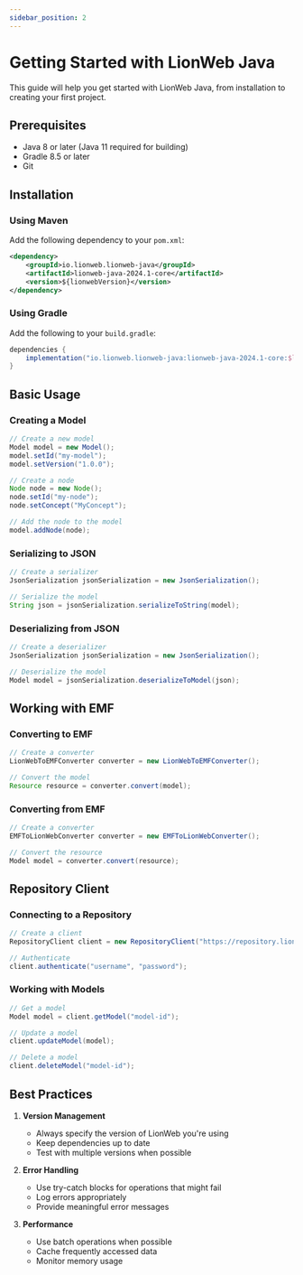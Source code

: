```yaml
---
sidebar_position: 2
---
```


# Getting Started with LionWeb Java

This guide will help you get started with LionWeb Java, from installation to creating your first project.

## Prerequisites

- Java 8 or later (Java 11 required for building)
- Gradle 8.5 or later
- Git

## Installation

### Using Maven

Add the following dependency to your `pom.xml`:

```xml
<dependency>
    <groupId>io.lionweb.lionweb-java</groupId>
    <artifactId>lionweb-java-2024.1-core</artifactId>
    <version>${lionwebVersion}</version>
</dependency>
```

### Using Gradle

Add the following to your `build.gradle`:

```groovy
dependencies {
    implementation("io.lionweb.lionweb-java:lionweb-java-2024.1-core:$lionwebVersion")
}
```

## Basic Usage

### Creating a Model

```java
// Create a new model
Model model = new Model();
model.setId("my-model");
model.setVersion("1.0.0");

// Create a node
Node node = new Node();
node.setId("my-node");
node.setConcept("MyConcept");

// Add the node to the model
model.addNode(node);
```

### Serializing to JSON

```java
// Create a serializer
JsonSerialization jsonSerialization = new JsonSerialization();

// Serialize the model
String json = jsonSerialization.serializeToString(model);
```

### Deserializing from JSON

```java
// Create a deserializer
JsonSerialization jsonSerialization = new JsonSerialization();

// Deserialize the model
Model model = jsonSerialization.deserializeToModel(json);
```

## Working with EMF

### Converting to EMF

```java
// Create a converter
LionWebToEMFConverter converter = new LionWebToEMFConverter();

// Convert the model
Resource resource = converter.convert(model);
```

### Converting from EMF

```java
// Create a converter
EMFToLionWebConverter converter = new EMFToLionWebConverter();

// Convert the resource
Model model = converter.convert(resource);
```

## Repository Client

### Connecting to a Repository

```java
// Create a client
RepositoryClient client = new RepositoryClient("https://repository.lionweb.io");

// Authenticate
client.authenticate("username", "password");
```

### Working with Models

```java
// Get a model
Model model = client.getModel("model-id");

// Update a model
client.updateModel(model);

// Delete a model
client.deleteModel("model-id");
```

## Best Practices

1. **Version Management**
   - Always specify the version of LionWeb you're using
   - Keep dependencies up to date
   - Test with multiple versions when possible

2. **Error Handling**
   - Use try-catch blocks for operations that might fail
   - Log errors appropriately
   - Provide meaningful error messages

3. **Performance**
   - Use batch operations when possible
   - Cache frequently accessed data
   - Monitor memory usage 